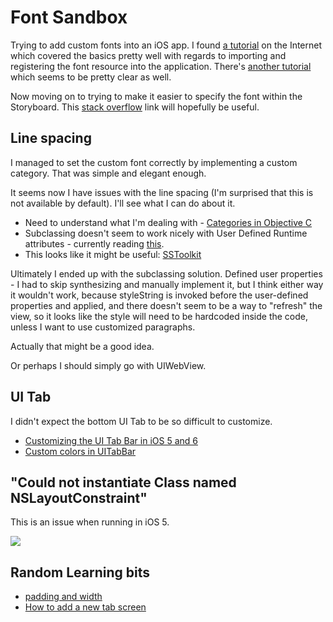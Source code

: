 # Font Sandbox

Trying to add custom fonts into an iOS app. I found [a tutorial][1] on the Internet which covered the basics pretty well with regards to importing and registering the font resource into the application. There's [another tutorial][3] which seems to be pretty clear as well.

Now moving on to trying to make it easier to specify the font within the Storyboard. This [stack overflow][2] link will hopefully be useful.

## Line spacing

I managed to set the custom font correctly by implementing a custom category. That was simple and elegant enough.

It seems now I have issues with the line spacing (I'm surprised that this is not available by default). I'll see what I can do about it.

* Need to understand what I'm dealing with - [Categories in Objective C][4]
* Subclassing doesn't seem to work nicely with User Defined Runtime attributes - currently reading [this][5].
* This looks like it might be useful: [SSToolkit][6]

Ultimately I ended up with the subclassing solution. Defined user properties - I had to skip synthesizing and manually implement it, but I think either way it wouldn't work, because styleString is invoked before the user-defined properties and applied, and there doesn't seem to be a way to "refresh" the view, so it looks like the style will need to be hardcoded inside the code, unless I want to use customized paragraphs.

Actually that might be a good idea.

Or perhaps I should simply go with UIWebView.

## UI Tab

I didn't expect the bottom UI Tab to be so difficult to customize.

* [Customizing the UI Tab Bar in iOS 5 and 6][7]
* [Custom colors in UITabBar][8]

## "Could not instantiate Class named NSLayoutConstraint"

This is an issue when running in iOS 5.

![](http://i.stack.imgur.com/s0orB.gif)

## Random Learning bits

* [padding and width][9]
* [How to add a new tab screen][10]

[1]: http://www.practicalentrepreneur.com/how-to-use-a-custom-font-in-xcode-4-5-ios-6-0/
[2]: http://stackoverflow.com/questions/9090745/custom-font-in-a-storyboard
[3]: http://adoptioncurve.net/archives/2012/06/adding-non-standard-fonts-to-ios5-apps/
[4]: http://developer.apple.com/library/ios/#documentation/cocoa/conceptual/ProgrammingWithObjectiveC/CustomizingExistingClasses/CustomizingExistingClasses.html
[5]: http://twoshotsofcocoa.com/?p=70
[6]: https://github.com/samsoffes/sstoolkit
[7]: http://blog.erikvdwal.nl/blog/2012/09/25/customizing-the-uitabbar-in-ios-5-and-ios-6/
[8]: http://stackoverflow.com/questions/675433/custom-colors-in-uitabbar
[9]: http://stackoverflow.com/questions/5219175/width-100-padding
[10]: http://stackoverflow.com/questions/10334215/xcode-how-to-add-new-tab-screen-in-ios5-storyboard